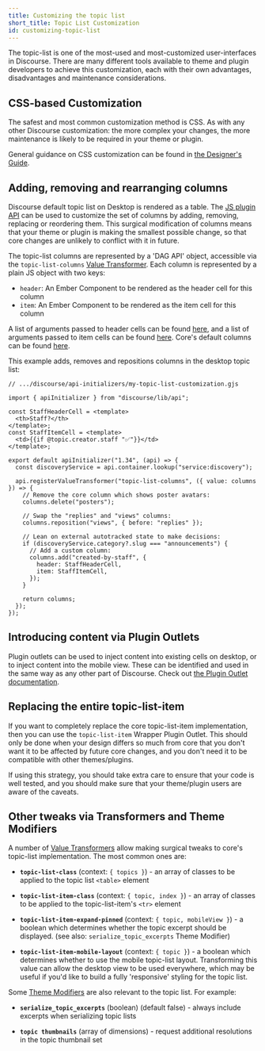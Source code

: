 ```yaml
---
title: Customizing the topic list
short_title: Topic List Customization
id: customizing-topic-list
---
```


The topic-list is one of the most-used and most-customized user-interfaces in Discourse. There are many different tools available to theme and plugin developers to achieve this customization, each with their own advantages, disadvantages and maintenance considerations.

## CSS-based Customization

The safest and most common customization method is CSS. As with any other Discourse customization: the more complex your changes, the more maintenance is likely to be required in your theme or plugin.

General guidance on CSS customization can be found in [the Designer's Guide](https://meta.discourse.org/t/designers-guide-to-getting-started-with-themes-in-discourse/152002).

## Adding, removing and rearranging columns

Discourse default topic list on Desktop is rendered as a table. The [JS plugin API](https://meta.discourse.org/t/41281) can be used to customize the set of columns by adding, removing, replacing or reordering them. This surgical modification of columns means that your theme or plugin is making the smallest possible change, so that core changes are unlikely to conflict with it in future.

The topic-list columns are represented by a 'DAG API' object, accessible via the `topic-list-columns` [Value Transformer](https://meta.discourse.org/t/349954). Each column is represented by a plain JS object with two keys:

- `header`: An Ember Component to be rendered as the header cell for this column
- `item`: An Ember Component to be rendered as the item cell for this column

A list of arguments passed to header cells can be found [here](https://github.com/discourse/discourse/blob/b76c5406bd/app/assets/javascripts/discourse/app/components/topic-list/header.gjs#L6C5-L29C14), and a list of arguments passed to item cells can be found [here](https://github.com/discourse/discourse/blob/b76c5406bdd4a9277a0bfc85c54b92a78f6ce48a/app/assets/javascripts/discourse/app/components/topic-list/item.gjs#L384C11-L395C20). Core's default columns can be found [here](https://github.com/discourse/discourse/blob/b76c5406bdd4a9277a0bfc85c54b92a78f6ce48a/app/assets/javascripts/discourse/app/components/topic-list/list.gjs#L44-L88).

This example adds, removes and repositions columns in the desktop topic list:

```gjs
// .../discourse/api-initializers/my-topic-list-customization.gjs

import { apiInitializer } from "discourse/lib/api";

const StaffHeaderCell = <template>
  <th>Staff?</th>
</template>;
const StaffItemCell = <template>
  <td>{{if @topic.creator.staff "✅"}}</td>
</template>;

export default apiInitializer("1.34", (api) => {
  const discoveryService = api.container.lookup("service:discovery");

  api.registerValueTransformer("topic-list-columns", ({ value: columns }) => {
    // Remove the core column which shows poster avatars:
    columns.delete("posters");

    // Swap the "replies" and "views" columns:
    columns.reposition("views", { before: "replies" });

    // Lean on external autotracked state to make decisions:
    if (discoveryService.category?.slug === "announcements") {
      // Add a custom column:
      columns.add("created-by-staff", {
        header: StaffHeaderCell,
        item: StaffItemCell,
      });
    }

    return columns;
  });
});
```

## Introducing content via Plugin Outlets

Plugin outlets can be used to inject content into existing cells on desktop, or to inject content into the mobile view. These can be identified and used in the same way as any other part of Discourse. Check out [the Plugin Outlet documentation](https://meta.discourse.org/t/using-plugin-outlet-connectors-from-a-theme-or-plugin/32727).

## Replacing the entire topic-list-item

If you want to completely replace the core topic-list-item implementation, then you can use the `topic-list-item` Wrapper Plugin Outlet. This should only be done when your design differs so much from core that you don't want it to be affected by future core changes, and you don't need it to be compatible with other themes/plugins.

If using this strategy, you should take extra care to ensure that your code is well tested, and you should make sure that your theme/plugin users are aware of the caveats.

## Other tweaks via Transformers and Theme Modifiers

A number of [Value Transformers](https://meta.discourse.org/t/349954) allow making surgical tweaks to core's topic-list implementation. The most common ones are:

- **`topic-list-class`** (context: `{ topics }`) - an array of classes to be applied to the topic list `<table>` element

- **`topic-list-item-class`** (context: `{ topic, index }`) - an array of classes to be applied to the topic-list-item's `<tr>` element

- **`topic-list-item-expand-pinned`** (context: `{ topic, mobileView }`) - a boolean which determines whether the topic excerpt should be displayed. (see also: `serialize_topic_excerpts` Theme Modifier)

- **`topic-list-item-mobile-layout`** (context: `{ topic }`) - a boolean which determines whether to use the mobile topic-list layout. Transforming this value can allow the desktop view to be used everywhere, which may be useful if you'd like to build a fully 'responsive' styling for the topic list.

Some [Theme Modifiers](https://meta.discourse.org/t/150605) are also relevant to the topic list. For example:

- **`serialize_topic_excerpts`** (boolean) (default false) - always include excerpts when serializing topic lists

- **`topic thumbnails`** (array of dimensions) - request additional resolutions in the topic thumbnail set
